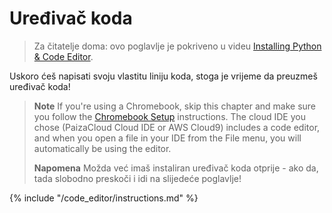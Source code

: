# Uređivač koda

> Za čitatelje doma: ovo poglavlje je pokriveno u videu [Installing Python & Code Editor](https://www.youtube.com/watch?v=pVTaqzKZCdA&t=4m43s).

Uskoro ćeš napisati svoju vlastitu liniju koda, stoga je vrijeme da preuzmeš uređivač koda!

> **Note** If you're using a Chromebook, skip this chapter and make sure you follow the [Chromebook Setup](../chromebook_setup/README.md) instructions. The cloud IDE you chose (PaizaCloud Cloud IDE or AWS Cloud9) includes a code editor, and when you open a file in your IDE from the File menu, you will automatically be using the editor.
> 
> **Napomena** Možda već imaš instaliran uređivač koda otprije - ako da, tada slobodno preskoči i idi na slijedeće poglavlje!

{% include "/code_editor/instructions.md" %}